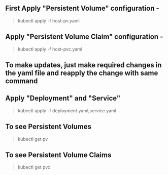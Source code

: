 ## First Apply "Persistent Volume" configuration -

> kubectl apply -f host-pv.yaml

## Apply "Persistent Volume Claim" configuration -

> kubectl apply -f host-pvc.yaml

## To make updates, just make required changes in the yaml file and reapply the change with same command

## Apply "Deployment" and "Service"

> kubectl apply -f deployment.yaml,service.yaml

## To see Persistent Volumes

> kubectl get pv

## To see Persistent Volume Claims

> kubectl get pvc
